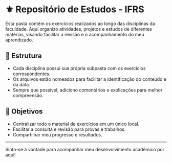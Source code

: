 # ⚜️ Repositório de Estudos - IFRS

Esta pasta contém os exercícios realizados ao longo das disciplinas da faculdade. Aqui organizo atividades, projetos e estudos de diferentes matérias, visando facilitar a revisão e o acompanhamento do meu aprendizado.

## 🔨 Estrutura

- Cada disciplina possui sua própria subpasta com os exercícios correspondentes.
- Os arquivos estão nomeados para facilitar a identificação do conteúdo e da data.
- Sempre que possível, adiciono comentários e explicações para melhor compreensão.

## 🚀 Objetivos

- Centralizar todo o material de exercícios em um único local.
- Facilitar a consulta e revisão para provas e trabalhos.
- Compartilhar meu progresso e resultados.

---

Sinta-se à vontade para acompanhar meu desenvolvimento acadêmico por aqui!
